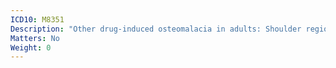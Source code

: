 ```yaml
---
ICD10: M8351
Description: "Other drug-induced osteomalacia in adults: Shoulder region"
Matters: No
Weight: 0
---
```

